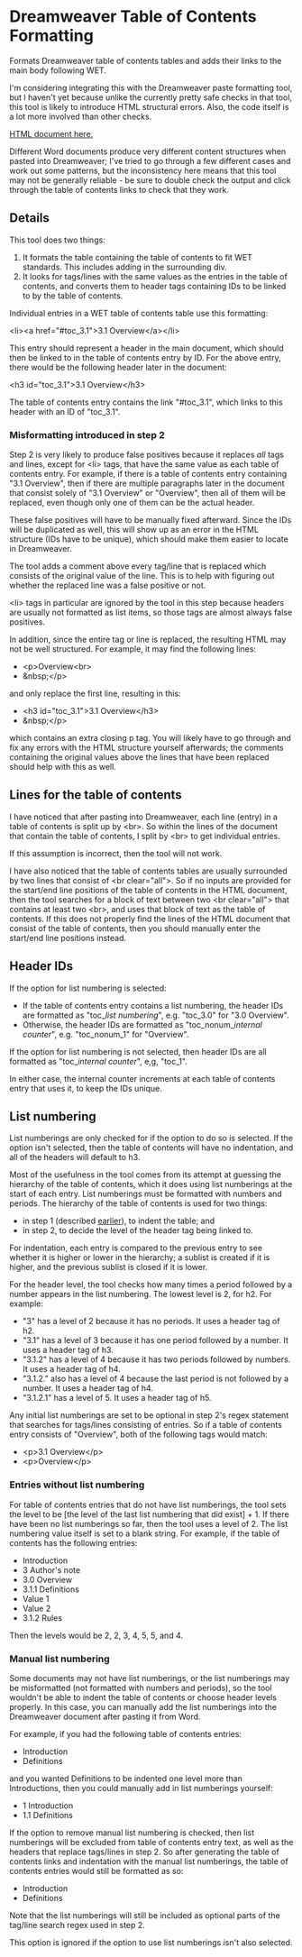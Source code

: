 # Dreamweaver Table of Contents Formatting

Formats Dreamweaver table of contents tables and adds their links to the main body following WET.

I'm considering integrating this with the Dreamweaver paste formatting tool, but I haven't yet because unlike the currently pretty safe checks in that tool, this tool is likely to introduce HTML structural errors. Also, the code itself is a lot more involved than other checks.

[HTML document here.](table_of_contents_formatter/toc_format.html)

Different Word documents produce very different content structures when pasted into Dreamweaver; I've tried to go through a few different cases and work out some patterns, but the inconsistency here means that this tool may not be generally reliable - be sure to double check the output and click through the table of contents links to check that they work.

## Details

This tool does two things:
1. It formats the table containing the table of contents to fit WET standards. This includes adding in the surrounding div.
2. It looks for tags/lines with the same values as the entries in the table of contents, and converts them to header tags containing IDs to be linked to by the table of contents.

Individual entries in a WET table of contents table use this formatting:

&lt;li>&lt;a href="#toc_3.1">3.1 Overview&lt;/a>&lt;/li>

This entry should represent a header in the main document, which should then be linked to in the table of contents entry by ID. For the above entry, there would be the following header later in the document:

&lt;h3 id="toc_3.1">3.1 Overview&lt;/h3>

The table of contents entry contains the link "#toc_3.1", which links to this header with an ID of "toc_3.1".

### Misformatting introduced in step 2

Step 2 is very likely to produce false positives because it replaces *all* tags and lines, except for &lt;li> tags, that have the same value as each table of contents entry. For example, if there is a table of contents entry containing "3.1 Overview", then if there are multiple paragraphs later in the document that consist solely of "3.1 Overview" or "Overview", then all of them will be replaced, even though only one of them can be the actual header.

These false positives will have to be manually fixed afterward. Since the IDs will be duplicated as well, this will show up as an error in the HTML structure (IDs have to be unique), which should make them easier to locate in Dreamweaver.

The tool adds a comment above every tag/line that is replaced which consists of the original value of the line. This is to help with figuring out whether the replaced line was a false positive or not.

&lt;li> tags in particular are ignored by the tool in this step because headers are usually not formatted as list items, so those tags are almost always false positives.

In addition, since the entire tag or line is replaced, the resulting HTML may not be well structured. For example, it may find the following lines:

- &lt;p>Overview&lt;br>
- &amp;nbsp;&lt;/p>

and only replace the first line, resulting in this:

- &lt;h3 id="toc_3.1">3.1 Overview&lt;/h3>
- &amp;nbsp;&lt;/p>

which contains an extra closing p tag. You will likely have to go through and fix any errors with the HTML structure yourself afterwards; the comments containing the original values above the lines that have been replaced should help with this as well.

## Lines for the table of contents

I have noticed that after pasting into Dreamweaver, each line (entry) in a table of contents is split up by &lt;br>. So within the lines of the document that contain the table of contents, I split by &lt;br> to get individual entries.

If this assumption is incorrect, then the tool will not work.

I have also noticed that the table of contents tables are usually surrounded by two lines that consist of &lt;br clear="all">. So if no inputs are provided for the start/end line positions of the table of contents in the HTML document, then the tool searches for a block of text between two &lt;br clear="all"> that contains at least two &lt;br>, and uses that block of text as the table of contents. If this does not properly find the lines of the HTML document that consist of the table of contents, then you should manually enter the start/end line positions instead.

## Header IDs

If the option for list numbering is selected:
- If the table of contents entry contains a list numbering, the header IDs are formatted as "toc_*list numbering*", e.g. "toc_3.0" for "3.0 Overview".
- Otherwise, the header IDs are formatted as "toc_nonum_*internal counter*", e.g. "toc_nonum_1" for "Overview".

If the option for list numbering is not selected, then header IDs are all formatted as "toc_*internal counter*", e,g, "toc_1".

In either case, the internal counter increments at each table of contents entry that uses it, to keep the IDs unique.

## List numbering

List numberings are only checked for if the option to do so is selected. If the option isn't selected, then the table of contents will have no indentation, and all of the headers will default to h3.

Most of the usefulness in the tool comes from its attempt at guessing the hierarchy of the table of contents, which it does using list numberings at the start of each entry. List numberings must be formatted with numbers and periods. The hierarchy of the table of contents is used for two things:
- in step 1 (described [earlier](#details)), to indent the table; and
- in step 2, to decide the level of the header tag being linked to.

For indentation, each entry is compared to the previous entry to see whether it is higher or lower in the hierarchy; a sublist is created if it is higher, and the previous sublist is closed if it is lower.

For the header level, the tool checks how many times a period followed by a number appears in the list numbering. The lowest level is 2, for h2. For example:
- "3" has a level of 2 because it has no periods. It uses a header tag of h2.
- "3.1" has a level of 3 because it has one period followed by a number. It uses a header tag of h3.
- "3.1.2" has a level of 4 because it has two periods followed by numbers. It uses a header tag of h4.
- "3.1.2." also has a level of 4 because the last period is not followed by a number. It uses a header tag of h4.
- "3.1.2.1" has a level of 5. It uses a header tag of h5.

Any initial list numberings are set to be optional in step 2's regex statement that searches for tags/lines consisting of entries. So if a table of contents entry consists of "Overview", both of the following tags would match:
- &lt;p>3.1 Overview&lt;/p>
- &lt;p>Overview&lt;/p>

### Entries without list numbering

For table of contents entries that do not have list numberings, the tool sets the level to be [the level of the last list numbering that did exist] + 1. If there have been no list numberings so far, then the tool uses a level of 2. The list numbering value itself is set to a blank string. For example, if the table of contents has the following entries:
- Introduction
- 3 Author's note
- 3.0 Overview
- 3.1.1 Definitions
- Value 1
- Value 2
- 3.1.2 Rules

Then the levels would be 2, 2, 3, 4, 5, 5, and 4.

### Manual list numbering

Some documents may not have list numberings, or the list numberings may be misformatted (not formatted with numbers and periods), so the tool wouldn't be able to indent the table of contents or choose header levels properly. In this case, you can manually add the list numberings into the Dreamweaver document after pasting it from Word.

For example, if you had the following table of contents entries:
- Introduction
- Definitions

and you wanted Definitions to be indented one level more than Introductions, then you could manually add in list numberings yourself:
- 1 Introduction
- 1.1 Definitions

If the option to remove manual list numbering is checked, then list numberings will be excluded from table of contents entry text, as well as the headers that replace tags/lines in step 2. So after generating the table of contents links and indentation with the manual list numberings, the table of contents entries would still be formatted as so:
- Introduction
- Definitions

Note that the list numberings will still be included as optional parts of the tag/line search regex used in step 2. 

This option is ignored if the option to use list numberings isn't also selected.
